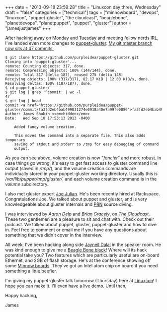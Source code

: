 +++
date = "2013-09-18 23:59:28"
title = "Linuxcon day three, Wednesday"
draft = "false"
categories = ["technical"]
tags = ["minnowboard", "devops", "linuxcon", "puppet-gluster", "the cloudcast", "beaglebone", "planetdevops", "planetpuppet", "puppet", "gluster"]
author = "jamesjustjames"
+++

After hacking away on <a title="Linuxcon day one, Monday" href="http://ttboj.wordpress.com/2013/09/18/linuxcon-day-one-monday/">Monday</a> and <a title="Linuxcon day two, Tuesday" href="http://ttboj.wordpress.com/2013/09/18/linuxcon-day-two-tuesday/">Tuesday</a> and meeting fellow nerds IRL, I've landed even more changes to <a href="https://github.com/purpleidea/puppet-gluster">puppet-gluster</a>. <a href="https://github.com/purpleidea/puppet-gluster/commits/master">My git master branch now sits at 47 commits.</a>
```
$ git clone https://github.com/purpleidea/puppet-gluster.git
Cloning into 'puppet-gluster'...
remote: Counting objects: 317, done.
remote: Compressing objects: 100% (144/144), done.
remote: Total 317 (delta 187), reused 275 (delta 148)
Receiving objects: 100% (317/317), 82.17 KiB | 12.00 KiB/s, done.
Resolving deltas: 100% (187/187), done.
$ cd puppet-gluster/
$ git log | grep '^commit' | wc -l
47
$ git log | head
commit <a href="https://github.com/purpleidea/puppet-gluster/commit/fa3fd2eb4bab499031274e0918a40e7a99fe0086">fa3fd2eb4bab499031274e0918a40e7a99fe0086</a>
Author: James Shubin <<em>hidden</em>>
Date:   Wed Sep 18 17:53:13 2013 -0400

    Added fancy volume creation.
    
    This moves the command into a separate file. This also adds temporary
    saving of stdout and stderr to /tmp for easy debugging of command
    output.
```
As you can see above, volume creation is now "<em>fancier</em>" and more robust. In case things go wrong, it's easy to get fast access to gluster command line output (saved in <em>/tmp/</em>), and the volume creation commands are individually stored in your puppet-gluster working directory. Usually this is <em>/var/lib/puppet/tmp/gluster/</em>, and each volume creation command is in the <em>volume</em> subdirectory.

I also met gluster expert <a href="https://twitter.com/JoeCyberGuru">Joe Julian</a>. He's been recently hired at Rackspace. Congratulations Joe. We talked about puppet and gluster, and is very knowledgeable about gluster internals and <a href="https://en.wikipedia.org/wiki/Pro_re_nata">PRN</a> source diving.

<a href="http://www.thecloudcast.net/2013/09/the-cloudcast-111-real-world-puppet.html">I was interviewed</a> by <em><a href="https://twitter.com/aarondelp">Aaron Delp</a></em> and <em><a href="https://twitter.com/bgracely">Brian Gracely</a></em>, on <a href="http://www.thecloudcast.net/2013/09/the-cloudcast-111-real-world-puppet.html"><em>The Cloudcast</em></a>. These two gentlemen are a pleasure to sit and chat with. Check out their podcast. We talked about puppet, gluster, puppet-gluster and how to dive in. Feel free to comment or email me if you have any questions about something that we didn't cover in the interview.

All week, I've been hacking along side <a href="http://elinux.org/Jayneil_Dalal">Jayneil Dalal</a> in the speaker room. He was kind enough to give me a <a href="http://beagleboard.org/Products/BeagleBone%20Black">Beagle Bone black</a>! Where will its hack potential take you? Two features which are particularly useful are on-board Ethernet, and 2GB of flash storage. He's at the conference showing off some <a href="http://www.minnowboard.org/">Minnow boards</a>. They've got an Intel atom chip on board if you need something a little beefier.

I'm giving my puppet-gluster talk tomorrow (Thursday) here at <a href="http://events.linuxfoundation.org/events/linuxcon-north-america/program/co-located-events">Linuxcon</a>! I hope you can make it. I'll even have a live demo. Until then,

Happy hacking,

James

